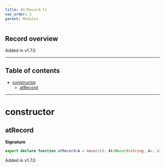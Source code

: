 ```yaml
---
title: At/Record.ts
nav_order: 3
parent: Modules
---
```


## Record overview

Added in v1.7.0

---

<h2 class="text-delta">Table of contents</h2>

- [constructor](#constructor)
  - [atRecord](#atrecord)

---

# constructor

## atRecord

**Signature**

```ts
export declare function atRecord<A = never>(): At<Record<string, A>, string, Option<A>>
```

Added in v1.7.0

